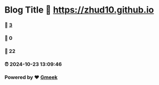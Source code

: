 # Blog Title :link: https://zhud10.github.io 
### :page_facing_up: [3](https://zhud10.github.io/tag.html) 
### :speech_balloon: 0 
### :hibiscus: 22 
### :alarm_clock: 2024-10-23 13:09:46 
### Powered by :heart: [Gmeek](https://github.com/Meekdai/Gmeek)
